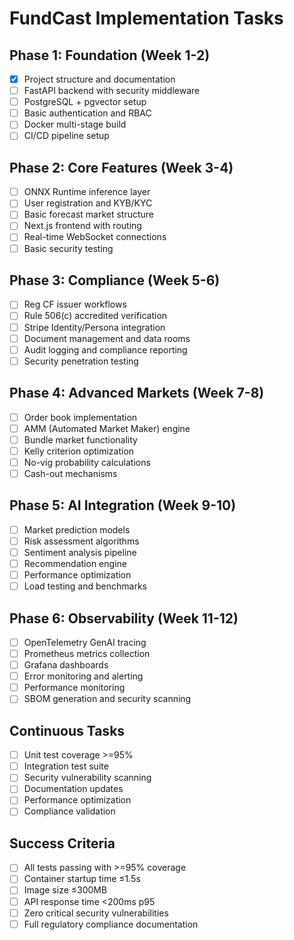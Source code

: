 # FundCast Implementation Tasks

## Phase 1: Foundation (Week 1-2)
- [x] Project structure and documentation
- [ ] FastAPI backend with security middleware
- [ ] PostgreSQL + pgvector setup
- [ ] Basic authentication and RBAC
- [ ] Docker multi-stage build
- [ ] CI/CD pipeline setup

## Phase 2: Core Features (Week 3-4)
- [ ] ONNX Runtime inference layer
- [ ] User registration and KYB/KYC
- [ ] Basic forecast market structure
- [ ] Next.js frontend with routing
- [ ] Real-time WebSocket connections
- [ ] Basic security testing

## Phase 3: Compliance (Week 5-6)
- [ ] Reg CF issuer workflows
- [ ] Rule 506(c) accredited verification
- [ ] Stripe Identity/Persona integration
- [ ] Document management and data rooms
- [ ] Audit logging and compliance reporting
- [ ] Security penetration testing

## Phase 4: Advanced Markets (Week 7-8)
- [ ] Order book implementation
- [ ] AMM (Automated Market Maker) engine
- [ ] Bundle market functionality
- [ ] Kelly criterion optimization
- [ ] No-vig probability calculations
- [ ] Cash-out mechanisms

## Phase 5: AI Integration (Week 9-10)
- [ ] Market prediction models
- [ ] Risk assessment algorithms
- [ ] Sentiment analysis pipeline
- [ ] Recommendation engine
- [ ] Performance optimization
- [ ] Load testing and benchmarks

## Phase 6: Observability (Week 11-12)
- [ ] OpenTelemetry GenAI tracing
- [ ] Prometheus metrics collection
- [ ] Grafana dashboards
- [ ] Error monitoring and alerting
- [ ] Performance monitoring
- [ ] SBOM generation and security scanning

## Continuous Tasks
- [ ] Unit test coverage >=95%
- [ ] Integration test suite
- [ ] Security vulnerability scanning
- [ ] Documentation updates
- [ ] Performance optimization
- [ ] Compliance validation

## Success Criteria
- [ ] All tests passing with >=95% coverage
- [ ] Container startup time ≤1.5s
- [ ] Image size ≤300MB
- [ ] API response time <200ms p95
- [ ] Zero critical security vulnerabilities
- [ ] Full regulatory compliance documentation